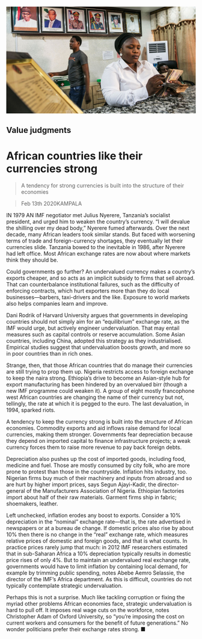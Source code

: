 ![](./images/20200215_FNP002_0.jpg)

## Value judgments

# African countries like their currencies strong

> A tendency for strong currencies is built into the structure of their economies

> Feb 13th 2020KAMPALA

IN 1979 AN IMF negotiator met Julius Nyerere, Tanzania’s socialist president, and urged him to weaken the country’s currency. “I will devalue the shilling over my dead body,” Nyerere fumed afterwards. Over the next decade, many African leaders took similar stands. But faced with worsening terms of trade and foreign-currency shortages, they eventually let their currencies slide. Tanzania bowed to the inevitable in 1986, after Nyerere had left office. Most African exchange rates are now about where markets think they should be.

Could governments go further? An undervalued currency makes a country’s exports cheaper, and so acts as an implicit subsidy to firms that sell abroad. That can counterbalance institutional failures, such as the difficulty of enforcing contracts, which hurt exporters more than they do local businesses—barbers, taxi-drivers and the like. Exposure to world markets also helps companies learn and improve.

Dani Rodrik of Harvard University argues that governments in developing countries should not simply aim for an “equilibrium” exchange rate, as the IMF would urge, but actively engineer undervaluation. That may entail measures such as capital controls or reserve accumulation. Some Asian countries, including China, adopted this strategy as they industrialised. Empirical studies suggest that undervaluation boosts growth, and more so in poor countries than in rich ones.

Strange, then, that those African countries that do manage their currencies are still trying to prop them up. Nigeria restricts access to foreign exchange to keep the naira strong. Ethiopia’s drive to become an Asian-style hub for export manufacturing has been hindered by an overvalued birr (though a new IMF programme could weaken it). A group of eight mostly francophone west African countries are changing the name of their currency but not, tellingly, the rate at which it is pegged to the euro. The last devaluation, in 1994, sparked riots.

A tendency to keep the currency strong is built into the structure of African economies. Commodity exports and aid inflows raise demand for local currencies, making them stronger. Governments fear depreciation because they depend on imported capital to finance infrastructure projects; a weak currency forces them to raise more revenue to pay back foreign debts.

Depreciation also pushes up the cost of imported goods, including food, medicine and fuel. Those are mostly consumed by city folk, who are more prone to protest than those in the countryside. Inflation hits industry, too. Nigerian firms buy much of their machinery and inputs from abroad and so are hurt by higher import prices, says Segun Ajayi-Kadir, the director-general of the Manufacturers Association of Nigeria. Ethiopian factories import about half of their raw materials. Garment firms ship in fabric; shoemakers, leather.

Left unchecked, inflation erodes any boost to exports. Consider a 10% depreciation in the “nominal” exchange rate—that is, the rate advertised in newspapers or at a bureau de change. If domestic prices also rise by about 10% then there is no change in the “real” exchange rate, which measures relative prices of domestic and foreign goods, and that is what counts. In practice prices rarely jump that much: in 2012 IMF researchers estimated that in sub-Saharan Africa a 10% depreciation typically results in domestic price rises of only 4%. But to maintain an undervalued real exchange rate, governments would have to limit inflation by containing local demand, for example by trimming public spending, notes Abebe Aemro Selassie, the director of the IMF’s Africa department. As this is difficult, countries do not typically contemplate strategic undervaluation.

Perhaps this is not a surprise. Much like tackling corruption or fixing the myriad other problems African economies face, strategic undervaluation is hard to pull off. It imposes real wage cuts on the workforce, notes Christopher Adam of Oxford University, so “you’re imposing the cost on current workers and consumers for the benefit of future generations.” No wonder politicians prefer their exchange rates strong. ■
